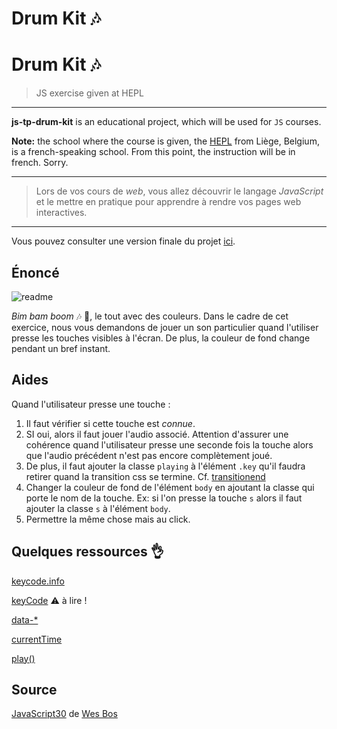 # Drum Kit 🎶
# Drum Kit 🎶

> JS exercise given at HEPL

* * *

**js-tp-drum-kit** is an educational project, which will be used for `JS` courses.

**Note:** the school where the course is given, the [HEPL](http://www.provincedeliege.be/hauteecole) from Liège, Belgium, is a french-speaking school. From this point, the instruction will be in french. Sorry.

* * *

> Lors de vos cours de *web*, vous allez découvrir le langage *JavaScript* et le mettre en pratique pour apprendre à rendre vos pages web interactives.  

* * *

Vous pouvez consulter une version finale du projet [ici](https://hepl-dcc.github.io/js-tp-drum-kit/).

## Énoncé

![readme](./readme.gif)

*Bim bam boom* 🎶 🎵, le tout avec des couleurs. Dans le cadre de cet exercice, nous vous demandons de jouer un son particulier quand l'utiliser presse les touches visibles à l'écran. De plus, la couleur de fond change pendant un bref instant. 

## Aides

Quand l'utilisateur presse une touche  : 

1. Il faut vérifier si cette touche est *connue*. 
2. SI oui, alors il faut jouer l'audio associé. Attention d'assurer une cohérence quand l'utilisateur presse une seconde fois la touche alors que l'audio précédent n'est pas encore complètement joué. 
3. De plus, il faut ajouter la classe `playing` à l'élément `.key` qu'il faudra retirer quand la transition css se termine.  Cf. [transitionend](https://developer.mozilla.org/fr/docs/Web/Events/transitionend)
1. Changer la couleur de fond de l'élément `body` en ajoutant la classe qui porte le nom de la touche. Ex: si l'on presse la touche  `s` alors il faut ajouter la classe `s` à l'élément `body`.
2. Permettre la même chose mais au click.


## Quelques ressources 👌

[keycode.info](http://keycode.info) 

[keyCode](https://developer.mozilla.org/en-US/docs/Web/API/KeyboardEvent/keyCode)  ⚠️  à lire ! 

[data-*](https://developer.mozilla.org/fr/docs/Web/HTML/Attributs_universels/data-*)

[currentTime](https://developer.mozilla.org/en-US/docs/Web/API/HTMLMediaElement/currentTime)

[play()](https://developer.mozilla.org/fr/docs/Web/API/HTMLMediaElement/play)

## Source

[JavaScript30](https://javascript30.com) de [Wes Bos](https://wesbos.com)
